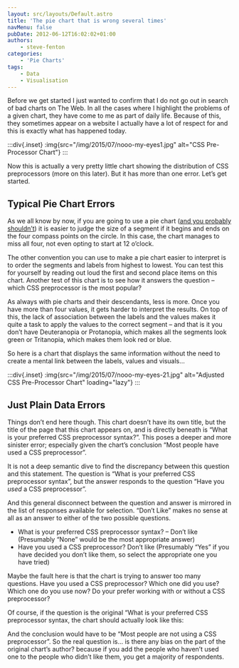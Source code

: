 ```yaml
---
layout: src/layouts/Default.astro
title: 'The pie chart that is wrong several times'
navMenu: false
pubDate: 2012-06-12T16:02:02+01:00
authors:
    - steve-fenton
categories:
    - 'Pie Charts'
tags:
    - Data
    - Visualisation
---
```


Before we get started I just wanted to confirm that I do not go out in search of bad charts on The Web. In all the cases where I highlight the problems of a given chart, they have come to me as part of daily life. Because of this, they sometimes appear on a website I actually have a lot of respect for and this is exactly what has happened today.

:::div{.inset}
:img{src="/img/2015/07/nooo-my-eyes1.jpg" alt="CSS Pre-Processor Chart"}
:::

Now this is actually a very pretty little chart showing the distribution of CSS preprocessors (more on this later). But it has more than one error. Let’s get started.

## Typical Pie Chart Errors

As we all know by now, if you are going to use a pie chart ([and you probably shouldn’t](/blog/2009/04/pie-charts-are-bad/)) it is easier to judge the size of a segment if it begins and ends on the four compass points on the circle. In this case, the chart manages to miss all four, not even opting to start at 12 o’clock.

The other convention you can use to make a pie chart easier to interpret is to order the segments and labels from highest to lowest. You can test this for yourself by reading out loud the first and second place items on this chart. Another test of this chart is to see how it answers the question – which CSS preprocessor is the most popular?

As always with pie charts and their descendants, less is more. Once you have more than four values, it gets harder to interpret the results. On top of this, the lack of association between the labels and the values makes it quite a task to apply the values to the correct segment – and that is it you don’t have Deuteranopia or Protanopia, which makes all the segments look green or Tritanopia, which makes them look red or blue.

So here is a chart that displays the same information without the need to create a mental link between the labels, values and visuals…

:::div{.inset}
:img{src="/img/2015/07/nooo-my-eyes-21.jpg" alt="Adjusted CSS Pre-Processor Chart" loading="lazy"}
:::

## Just Plain Data Errors

Things don’t end here though. This chart doesn’t have its own title, but the title of the page that this chart appears on, and is directly beneath is “What is your preferred CSS preprocessor syntax?”. This poses a deeper and more sinister error; especially given the chart’s conclusion “Most people have used a CSS preprocessor”.

It is not a deep semantic dive to find the discrepancy between this question and this statement. The question is “What is your preferred CSS preprocessor syntax”, but the answer responds to the question “Have you *used* a CSS preprocessor”.

And this general disconnect between the question and answer is mirrored in the list of responses available for selection. “Don’t Like” makes no sense at all as an answer to either of the two possible questions.

- What is your preferred CSS preprocessor syntax? – Don’t like (Presumably “None” would be the most appropriate answer)
- Have you used a CSS preprocessor? Don’t like (Presumably “Yes” if you have decided you don’t like them, so select the appropriate one you have tried)

Maybe the fault here is that the chart is trying to answer too many questions. Have you used a CSS preprocessor? Which one did you use? Which one do you use now? Do your prefer working with or without a CSS preprocessor?

Of course, if the question is the original “What is your preferred CSS preprocessor syntax, the chart should actually look like this:

And the conclusion would have to be “Most people are not using a CSS preprocessor”. So the real question is… is there any bias on the part of the original chart’s author? because if you add the people who haven’t used one to the people who didn’t like them, you get a majority of respondents.